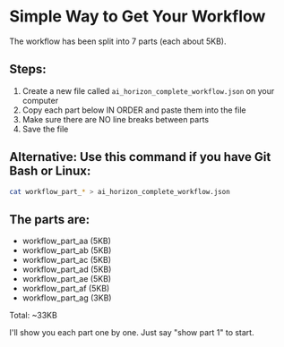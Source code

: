 # Simple Way to Get Your Workflow

The workflow has been split into 7 parts (each about 5KB).

## Steps:
1. Create a new file called `ai_horizon_complete_workflow.json` on your computer
2. Copy each part below IN ORDER and paste them into the file
3. Make sure there are NO line breaks between parts
4. Save the file

## Alternative: Use this command if you have Git Bash or Linux:
```bash
cat workflow_part_* > ai_horizon_complete_workflow.json
```

## The parts are:
- workflow_part_aa (5KB)
- workflow_part_ab (5KB)
- workflow_part_ac (5KB)
- workflow_part_ad (5KB)
- workflow_part_ae (5KB)
- workflow_part_af (5KB)
- workflow_part_ag (3KB)

Total: ~33KB

I'll show you each part one by one. Just say "show part 1" to start.
